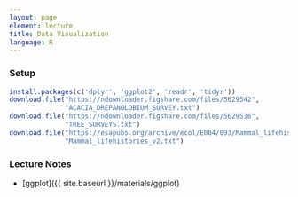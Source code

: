 ```yaml
---
layout: page
element: lecture
title: Data Visualization
language: R
---
```


### Setup

```r
install.packages(c('dplyr', 'ggplot2', 'readr', 'tidyr'))
download.file("https://ndownloader.figshare.com/files/5629542",
              "ACACIA_DREPANOLOBIUM_SURVEY.txt")
download.file("https://ndownloader.figshare.com/files/5629536",
              "TREE_SURVEYS.txt")
download.file("https://esapubs.org/archive/ecol/E084/093/Mammal_lifehistories_v2.txt",
              "Mammal_lifehistories_v2.txt")
```

### Lecture Notes

* [ggplot]({{ site.baseurl }}/materials/ggplot)
